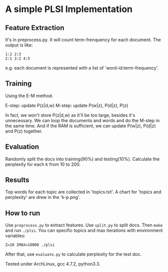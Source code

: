 A simple PLSI Implementation
============================

Feature Extraction
------------------

It's in preprocess.py. It will count term-frenquency for each document. The output is like:

    1:2 2:3
    2:1 3:2 4:5

e.g. each document is represented with a list of 'word-id:term-frequency'.

Training
--------

Using the E-M method.

E-step: update P(z|d,w)
M-step: update P(w|z), P(d|z), P(z)

In fact, we won't store P(z|d,w) as it'll be too large, besides it's unnecessary. We can loop the documents and words and do the M-step in the same time. And if the RAM is sufficient, we can update P(w|z), P(d|z) and P(z) together.

Evaluation
----------

Randomly split the docs into training(90%) and testing(10%). Calculate the perplexity for each k from 10 to 200.

Results
-------

Top words for each topic are collected in 'topics.txt'. A chart for 'topics and perplexity' are drew in the 'k-p.png'.

How to run
----------

Use ``preprocess.py`` to extract features. Use ``split.py`` to split docs. Then ``make`` and run ``./plsi``. You can specific topics and max iterations with environment variables:

    Z=10 IMAX=10000 ./plsi

After that, use ``evaluate.py`` to calculate perplexity for the test doc.

Tested under ArchLinux, gcc 4.7.2, python3.3.
